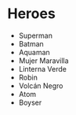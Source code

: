 # Heroes

* Superman
* Batman
* Aquaman
* Mujer Maravilla
* Linterna Verde
* Robin
* Volcán Negro
* Atom
* Boyser
